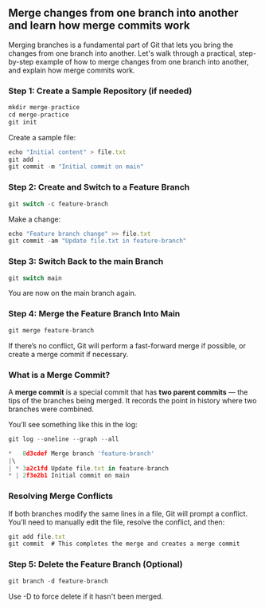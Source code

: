## Merge changes from one branch into another and learn how merge commits work

Merging branches is a fundamental part of Git that lets you bring the changes from one branch into another. Let's walk through a practical, step-by-step example of how to merge changes from one branch into another, and explain how merge commits work.

### Step 1: Create a Sample Repository (if needed)
```js
mkdir merge-practice
cd merge-practice
git init
```
Create a sample file:
```js
echo "Initial content" > file.txt
git add .
git commit -m "Initial commit on main"
```

### Step 2: Create and Switch to a Feature Branch
```js
git switch -c feature-branch
```
Make a change:
```js
echo "Feature branch change" >> file.txt
git commit -am "Update file.txt in feature-branch"
```
### Step 3: Switch Back to the main Branch
```js
git switch main
```
You are now on the main branch again.

### Step 4: Merge the Feature Branch Into Main
```js
git merge feature-branch
```
If there’s no conflict, Git will perform a fast-forward merge if possible, or create a merge commit if necessary.

### What is a Merge Commit?
A **merge commit** is a special commit that has **two parent commits** — the tips of the branches being merged. It records the point in history where two branches were combined.

You’ll see something like this in the log:
```js
git log --oneline --graph --all
```
```js
*   8d3cdef Merge branch 'feature-branch'
|\
| * 3a2c1fd Update file.txt in feature-branch
* | 2f3e2b1 Initial commit on main
```
### Resolving Merge Conflicts
If both branches modify the same lines in a file, Git will prompt a conflict. You’ll need to manually edit the file, resolve the conflict, and then:
```js
git add file.txt
git commit  # This completes the merge and creates a merge commit
```
### Step 5: Delete the Feature Branch (Optional)
```js
git branch -d feature-branch
```
Use -D to force delete if it hasn't been merged.

